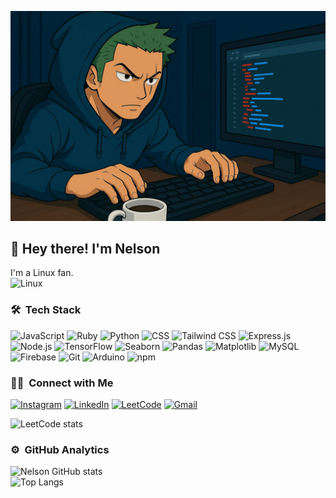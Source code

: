 ![Nelson Banner](https://github.com/NelsonGrajales/NelsonGrajales/blob/main/assets/Banner.jpeg)

<h2>👋 Hey there! I'm Nelson</h2>

I'm a Linux fan. <br/>
![Linux](https://img.shields.io/badge/Linux-FCC624?style=for-the-badge&logo=linux&logoColor=black)

### 🛠 &nbsp;Tech Stack

![JavaScript](https://img.shields.io/badge/JavaScript-F7DF1E?style=for-the-badge&logo=JavaScript&logoColor=000)
![Ruby](https://img.shields.io/badge/Ruby-CC342D?style=for-the-badge&logo=ruby&logoColor=white)
![Python](https://img.shields.io/badge/Python-3670A0?style=for-the-badge&logo=python&logoColor=ffdd54)
![CSS](https://img.shields.io/badge/CSS-1572B6?style=for-the-badge&logo=css3&logoColor=white)
![Tailwind CSS](https://img.shields.io/badge/Tailwind_CSS-38B2AC?style=for-the-badge&logo=tailwind-css&logoColor=white)
![Express.js](https://img.shields.io/badge/Express.js-000000?style=for-the-badge&logo=express&logoColor=white)
![Node.js](https://img.shields.io/badge/Node.js-339933?style=for-the-badge&logo=node.js&logoColor=white)
![TensorFlow](https://img.shields.io/badge/TensorFlow-FF3F03?style=for-the-badge&logo=tensorflow&logoColor=white)
![Seaborn](https://img.shields.io/badge/Seaborn-0091D5?style=for-the-badge&logo=seaborn&logoColor=white)
![Pandas](https://img.shields.io/badge/Pandas-150458?style=for-the-badge&logo=pandas&logoColor=white)
![Matplotlib](https://img.shields.io/badge/Matplotlib-11557C?style=for-the-badge&logo=matplotlib&logoColor=white)
![MySQL](https://img.shields.io/badge/MySQL-4479A1?style=for-the-badge&logo=mysql&logoColor=white)
![Firebase](https://img.shields.io/badge/Firebase-FFCA28?style=for-the-badge&logo=firebase&logoColor=white)
![Git](https://img.shields.io/badge/Git-F05032?style=for-the-badge&logo=git&logoColor=white)
![Arduino](https://img.shields.io/badge/Arduino-00979D?style=for-the-badge&logo=arduino&logoColor=white)
![npm](https://img.shields.io/badge/npm-CB3837?style=for-the-badge&logo=npm&logoColor=fff)


### 🤝🏻 &nbsp;Connect with Me
[![Instagram](https://img.shields.io/badge/Instagram-%23E4405F?style=for-the-badge&logo=instagram&logoColor=white)](https://www.instagram.com/nelson.grx/)
[![LinkedIn](https://img.shields.io/badge/LinkedIn-%230A66C2?style=for-the-badge&logo=linkedin&logoColor=white)](https://www.linkedin.com/in/tu_usuario/)
[![LeetCode](https://img.shields.io/badge/LeetCode-000000?style=for-the-badge&logo=LeetCode&logoColor=white)](https://leetcode.com/tu_usuario/)
[![Gmail](https://img.shields.io/badge/Gmail-D14836?style=for-the-badge&logo=Gmail&logoColor=fff)](https://mail.google.com/)


![LeetCode stats](https://leetcode-badge.vercel.app/api?username=mipy&icon=LeetCode&theme=dark&style=for-the-badge)


### ⚙️ &nbsp;GitHub Analytics
![Nelson GitHub stats](https://github-readme-stats.vercel.app/api?username=NelsonGrajales&show_icons=true&theme=dark)
<br/>
![Top Langs](https://github-readme-stats.vercel.app/api/top-langs/?username=NelsonGrajales&hide_progress=true&theme=dark)
